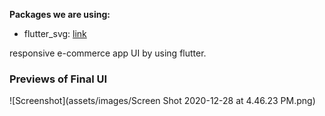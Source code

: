 

**Packages we are using:**

- flutter_svg: [link](https://pub.dev/packages/flutter_svg)

responsive e-commerce app UI by using flutter.

### Previews of Final UI

![Screenshot](assets/images/Screen Shot 2020-12-28 at 4.46.23 PM.png)